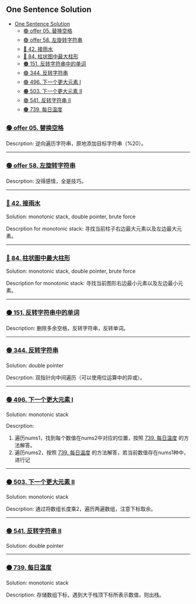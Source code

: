 
## One Sentence Solution

- [One Sentence Solution](#one-sentence-solution)
  - [🟢 offer 05. 替换空格](#-offer-05-替换空格)
  - [🟢 offer 58. 左旋转字符串](#-offer-58-左旋转字符串)
  - [🔴 42. 接雨水](#-42-接雨水)
  - [🔴 84. 柱状图中最大柱形](#-84-柱状图中最大柱形)
  - [🟠 151. 反转字符串中的单词](#-151-反转字符串中的单词)
  - [🟢 344. 反转字符串](#-344-反转字符串)
  - [🟢 496. 下一个更大元素 I](#-496-下一个更大元素-i)
  - [🟠 503. 下一个更大元素 II](#-503-下一个更大元素-ii)
  - [🟢 541. 反转字符串 II](#-541-反转字符串-ii)
  - [🟠 739. 每日温度](#-739-每日温度)

### [🟢 offer 05. 替换空格](https://leetcode.cn/problems/ti-huan-kong-ge-lcof/)

Descrption: 逆向遍历字符串，原地添加目标字符串（%20）。

---

### [🟢 offer 58. 左旋转字符串](https://leetcode.cn/problems/zuo-xuan-zhuan-zi-fu-chuan-lcof/)

Descrption: 没得感情，全是技巧。

---

### [🔴 42. 接雨水](https://leetcode.cn/problems/trapping-rain-water/)

Solution: monotonic stack, double pointer, brute force

Descrption for monotonic stack: 寻找当前柱子右边最大元素以及左边最大元素。

---

### [🔴 84. 柱状图中最大柱形](https://leetcode.cn/problems/largest-rectangle-in-histogram/)

Solution: monotonic stack, double pointer, brute force

Description for monotonic stack: 寻找当前图形右边最小元素以及左边最小元素。

---

### [🟠 151. 反转字符串中的单词](https://leetcode.cn/problems/reverse-words-in-a-string/)


Description: 删除多余空格，反转字符串，反转单词。

---

### [🟢 344. 反转字符串](https://leetcode.cn/problems/reverse-string/submissions/)

Solution: double pointer

Descrption: 双指针向中间遍历（可以使用位运算中的异或）。

---

### [🟢 496. 下一个更大元素 I](https://leetcode.cn/problems/next-greater-element-i/)

Solution: monotonic stack

Descrption: 
    
1. 遍历nums1，找到每个数值在nums2中对应的位置，按照 [739. 每日温度](#739-每日温度) 的方法解答。
2. 遍历nums2，按照 [739. 每日温度](#739-每日温度) 的方法解答，若当前数值存在nums1种中，进行记

---

### [🟠 503. 下一个更大元素 II](https://leetcode.cn/problems/next-greater-element-ii/)

Solution: monotonic stack

Descrption: 通过将数组长度乘2，遍历两遍数组，注意下标取余。

---

### [🟢 541. 反转字符串 II](https://leetcode.cn/problems/reverse-string-ii/)

Solution: double pointer

---

### [🟠 739. 每日温度](https://leetcode.cn/problems/daily-temperatures/)

Solution: monotonic stack

Description: 存储数组下标，遇到大于栈顶下标所表示数值，则出栈。


